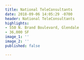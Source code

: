 ```yaml
---
title: National TeleConsultants
date: 2018-09-06 14:05:29 -0700
header: National TeleConsultants
highlights:
- 550 N. Brand Boulevard, Glendale
- 36,000 SF
image_1: ''
image_2: ''
published: false

---
```

